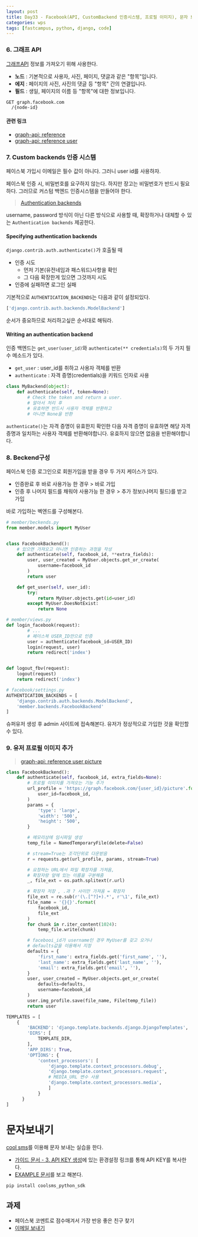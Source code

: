 ```yaml
---
layout: post
title: Day33 - Facebook(API, CustomBackend 인증시스템, 프로필 이미지), 문자 보내기
categories: wps
tags: [fastcampus, python, django, code]
---
```





### 6. 그래프 API
[그래프API](https://developers.facebook.com/docs/graph-api) 정보를 가져오기 위해 사용한다.

- **노드** : 기본적으로 사용자, 사진, 페이지, 댓글과 같은 "항목"입니다.
- **에지** : 페이지의 사진, 사진의 댓글 등 "항목" 간의 연결입니다.
- **필드** : 생일, 페이지의 이름 등 "항목"에 대한 정보입니다.

```
GET graph.facebook.com
  /{node-id}
```
#### 관련 링크
- [graph-api: reference](https://developers.facebook.com/docs/graph-api/reference)
- [graph-api: reference user](https://developers.facebook.com/docs/graph-api/reference/user)


### 7. Custom backends 인증 시스템
페이스북 가입시 이메일은 필수 값이 아니다. 그러니 user id를 사용하자.

페이스북 인증 시, 비밀번호를 요구하지 않는다. 하지만 장고는 비밀번호가 반드시 필요하다. 그러므로 커스텀 백엔드 인증시스템을 만들어야 한다.

> [Authentication backends](https://docs.djangoproject.com/en/1.10/topics/auth/customizing/#authentication-backends) 

username, password 방식이 아닌 다른 방식으로 사용할 때, 확장하거나 대체할 수 있는 `Authentication backends` 제공한다.

#### Specifying authentication backends
`django.contrib.auth.authenticate()`가 호출될 때
- 인증 시도
  - 먼저 기본(유전네임과 패스워드)사항을 확인
  - 그 다음 확장한게 있으면 그것까지 시도
- 인증에 실패하면 로그인 실패

기본적으로 `AUTHENTICATION_BACKENDS`는 다음과 같이 설정되있다.

```python
['django.contrib.auth.backends.ModelBackend']
```
순서가 중요하므로 처리하고싶은 순서대로 해둬라.

#### Writing an authentication backend
인증 백엔드는 `get_user(user_id)`와 `authenticate(** credentials)`의 두 가지 필수 메소드가 있다.

- `get_user` : user_id를 취하고 사용자 객체를 반환
- `authenticate` : 자격 증명(credentials)을 키워드 인자로 사용

```python
class MyBackend(object):
    def authenticate(self, token=None):
        # Check the token and return a user.
        # 알아서 처리 후
        # 유효하면 반드시 사용자 객체를 반환하고
        # 아니면 None을 반환
```
`authenticate()`는 자격 증명이 유효한지 확인한 다음 자격 증명이 유효하면 해당 자격 증명과 일치하는 사용자 객체를 반환해야합니다. 유효하지 않으면 없음을 반환해야합니다.


### 8. Beckend구성
페이스북 인증 로그인으로 회원가입을 받을 경우 두 가지 케이스가 있다.

- 인증완료 후 바로 사용가능 한 경우 > 바로 가입
- 인증 후 나머지 필드를 채워야 사용가능 한 경우 > 추가 정보(나머지 필드)를 받고 가입

바로 가입하는 벡엔드를 구성해본다.

```python
# member/beckends.py
from member.models import MyUser


class FacebookBackend():
    # 있으면 가져오고 아니면 인증하는 과정을 작성
    def authenticate(self, facebook_id, **extra_fields):
        user, user_created = MyUser.objects.get_or_create(
            username=facebook_id
        )
        return user

    def get_user(self, user_id):
        try:
            return MyUser.objects.get(id=user_id)
        except MyUser.DoesNotExist:
            return None

```


```python
# member/views.py
def login_facebook(request):
        # ...
        # 페이스븍 USER_ID만으로 인증
        user = authenticate(facebook_id=USER_ID)
        login(request, user)
        return redirect('index')


def logout_fbv(request):
    logout(request)
    return redirect('index')
```

```python
# facebook/settings.py
AUTHENTICATION_BACKENDS = [
    'django.contrib.auth.backends.ModelBackend',
    'member.backends.FacebookBackend'
]
```
슈퍼유저 생성 후 admin 사이트에 접속해본다. 유저가 정상적으로 가입한 것을 확인할 수 있다.

### 9. 유저 프로필 이미지 추가
> [graph-api: reference user picture](https://developers.facebook.com/docs/graph-api/reference/user/picture/)


```python
class FacebookBackend():
    def authenticate(self, facebook_id, extra_fields=None):
        # 프로필 이미지를 가져오는 기능 추가
        url_profile = 'https://graph.facebook.com/{user_id}/picture'.format(
            user_id=facebook_id,
        )
        params = {
            'type': 'large',
            'width': '500',
            'height': '500',
        }

        # 메모리상에 임시파일 생성
        temp_file = NamedTemporaryFile(delete=False)

        # stream=True는 조각단위로 다운받음
        r = requests.get(url_profile, params, stream=True)

        # 요청하는 URL에서 파일 확장자를 가져옴,
        # 확장자랑 앞에 있는 이름을 구분해줌
        _, file_ext = os.path.splitext(r.url)

        # 확장자 저장 , .과 ? 사이만 가져옴 = 확장자
        file_ext = re.sub(r'(\.[^?]+).*', r'\1', file_ext)
        file_name = '{}{}'.format(
            facebook_id,
            file_ext
        )
        for chunk in r.iter_content(1024):
            temp_file.write(chunk)

        # facebooi_id가 username인 경우 MyUser를 갖고 오거나
        # defaults값을 이용해서 지정
        defaults = {
            'first_name': extra_fields.get('first_name', ''),
            'last_name': extra_fields.get('last_name', ''),
            'email': extra_fields.get('email', ''),
        }
        user, user_created = MyUser.objects.get_or_create(
            defaults=defaults,
            username=facebook_id
        )
        user.img_profile.save(file_name, File(temp_file))
        return user
```

```python
TEMPLATES = [
    {
        'BACKEND': 'django.template.backends.django.DjangoTemplates',
        'DIRS': [
            TEMPLATE_DIR,
        ],
        'APP_DIRS': True,
        'OPTIONS': {
            'context_processors': [
                'django.template.context_processors.debug',
                'django.template.context_processors.request',
                # MEDIA_URL 변수 사용
                'django.template.context_processors.media',
                ]
            }
      }
]
```

# 문자보내기
[cool sms](http://www.coolsms.co.kr/)를 이용해 문자 보내는 실습을 한다.

- [가이드 문서 - 3. API KEY 생성](http://www.coolsms.co.kr/Python_SDK_Start_here)에 있는 환경설정 링크를 통해 API KEY를 복사한다.
- [EXAMPLE 문서](http://www.coolsms.co.kr/Python_SDK_EXAMPLE_Message)를 보고 해본다.

```shell
pip install coolsms_python_sdk
```


## 과제
- 페이스북 코멘트로 점수매겨서 가장 반응 좋은 친구 찾기
- [이메일 보내기](https://docs.djangoproject.com/en/1.10/topics/email/)

